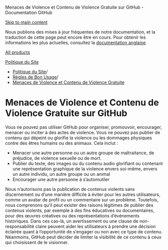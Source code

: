 Menaces de Violence et Contenu de Violence Gratuite sur GitHub - Documentation GitHub

[Skip to main content](#main-content)

Nous publions des mises à jour fréquentes de notre documentation, et la traduction de cette page peut encore être en cours. Pour obtenir les informations les plus actuelles, consultez la [documentation anglaise](/en).

[All products](/fr)

[Politique du Site](/fr/site-policy)

* [Politique du Site](/fr/site-policy)/
* [Règles de Bon Usage](/fr/site-policy/acceptable-use-policies)/
* [Menaces de Violence et Contenu de Violence Gratuite](/fr/site-policy/acceptable-use-policies/github-threats-of-violence-and-gratuitously-violent-content)

Menaces de Violence et Contenu de Violence Gratuite sur GitHub
==========

Vous ne pouvez pas utiliser GitHub pour organiser, promouvoir, encourager, menacer ou inciter à des actes de violence. Vous ne pouvez pas publier de contenu qui dépeint ou glorifie la violence ou les dommages physiques contre des êtres humains ou des animaux. Cela inclut :

* Menacer une autre personne ou un autre groupe de maltraitance, de préjudice, de violence sexuelle ou de mort.
* Publier du texte, des images ou du contenu audio glorifiant ou contenant une représentation graphique de la violence envers soi-même, envers un autre individu, un autre groupe ou un animal
* Encourager une autre personne à s’automutiler

Nous n’autorisons pas la publication de contenus violents sans discernement ou d’une manière difficile à éviter pour les autres utilisateurs, comme un avatar de profil ou un commentaire sur un problème. Toutefois, nous comprenons qu’il peut exister des raisons légitimes de publier des contenus violents, par exemple à des fins éducatives ou documentaires, pour des œuvres créatives ou des représentations d’événements historiques. Dans ces cas-là, un avertissement ou une clause de non-responsabilité claire peuvent aider les utilisateurs à prendre une décision éclairée quant à l’opportunité de s’engager ou non avec ce type de contenu. Néanmoins, GitHub peut décider de limiter la visibilité de ce contenu à ceux qui choisissent de le visionner.
